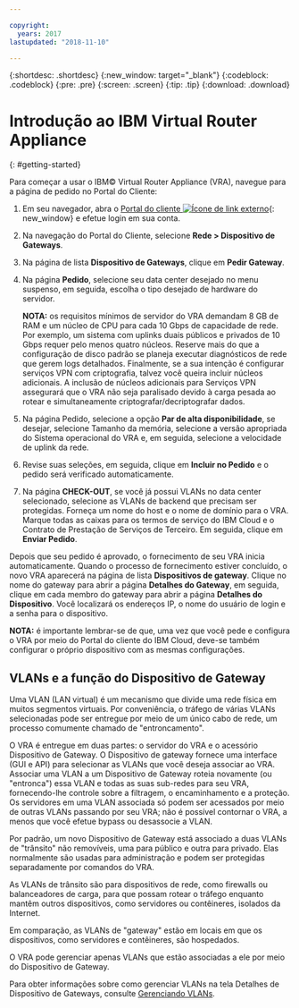 ```yaml
---

copyright:
  years: 2017
lastupdated: "2018-11-10"

---
```


{:shortdesc: .shortdesc}
{:new_window: target="_blank"}
{:codeblock: .codeblock}
{:pre: .pre}
{:screen: .screen}
{:tip: .tip}
{:download: .download}


# Introdução ao IBM Virtual Router Appliance
{: #getting-started}

Para começar a usar o IBM© Virtual Router Appliance (VRA), navegue para a página de pedido no Portal do Cliente:

1. Em seu navegador, abra o [Portal do cliente ![Ícone de link externo](../../icons/launch-glyph.svg "Ícone de link externo")](https://control.softlayer.com/){: new_window} e efetue login em sua conta.
2. Na navegação do Portal do Cliente, selecione **Rede > Dispositivo de Gateways**.
3. Na página de lista **Dispositivo de Gateways**, clique em **Pedir Gateway**.
4. Na página **Pedido**, selecione seu data center desejado no menu suspenso, em seguida, escolha o tipo desejado de hardware do servidor.

    **NOTA:** os requisitos mínimos de servidor do VRA demandam 8 GB de RAM e um núcleo de CPU para cada 10 Gbps de capacidade de rede. Por exemplo, um sistema com uplinks duais públicos e privados de 10 Gbps requer pelo menos quatro núcleos. Reserve mais do que a configuração de disco padrão se planeja executar diagnósticos de rede que gerem logs detalhados. Finalmente, se a sua intenção é configurar serviços VPN com criptografia, talvez você queira incluir núcleos adicionais. A inclusão de núcleos adicionais para Serviços VPN assegurará que o VRA não seja paralisado devido à carga pesada ao rotear e simultaneamente criptografar/decriptografar dados.

5. Na página Pedido, selecione a opção **Par de alta disponibilidade**, se desejar, selecione Tamanho da memória, selecione a versão apropriada do Sistema operacional do VRA e, em seguida, selecione a velocidade de uplink da rede.

6. Revise suas seleções, em seguida, clique em **Incluir no Pedido** e o pedido será verificado automaticamente.
7. Na página **CHECK-OUT**, se você já possui VLANs no data center selecionado, selecione as VLANs de backend que precisam ser protegidas. Forneça um nome do host e o nome de domínio para o VRA. Marque todas as caixas para os termos de serviço do IBM Cloud e o Contrato de Prestação de Serviços de Terceiro. Em seguida, clique em **Enviar Pedido**.

Depois que seu pedido é aprovado, o fornecimento de seu VRA inicia automaticamente. Quando o processo de fornecimento estiver concluído, o novo VRA aparecerá na página de lista **Dispositivos de gateway**. Clique no nome do gateway para abrir a página **Detalhes do Gateway**, em seguida, clique em cada membro do gateway para abrir a página **Detalhes do Dispositivo**. Você localizará os endereços IP, o nome do usuário de login e a senha para o dispositivo.  

**NOTA:** é importante lembrar-se de que, uma vez que você pede e configura o VRA por meio do Portal do cliente do IBM Cloud, deve-se também configurar o próprio dispositivo com as mesmas configurações.

## VLANs e a função do Dispositivo de Gateway
Uma VLAN (LAN virtual) é um mecanismo que divide uma rede física em muitos segmentos virtuais. Por conveniência, o tráfego de várias VLANs selecionadas pode ser entregue por meio de um único cabo de rede, um processo comumente chamado de "entroncamento".

O VRA é entregue em duas partes: o servidor do VRA e o acessório Dispositivo de Gateway. O Dispositivo de gateway fornece uma interface (GUI e API) para selecionar as VLANs que você deseja associar ao VRA. Associar uma VLAN a um Dispositivo de Gateway roteia novamente (ou "entronca") essa VLAN e todas as suas sub-redes para seu VRA, fornecendo-lhe controle sobre a filtragem, o encaminhamento e a proteção. Os servidores em uma VLAN associada só podem ser acessados por meio de outras VLANs passando por seu VRA; não é possível contornar o VRA, a menos que você efetue bypass ou desassocie a VLAN.

Por padrão, um novo Dispositivo de Gateway está associado a duas VLANs de "trânsito" não removíveis, uma para público e outra para privado. Elas normalmente são usadas para administração e podem ser protegidas separadamente por comandos do VRA.

As VLANs de trânsito são para dispositivos de rede, como firewalls ou balanceadores de carga, para que possam rotear o tráfego enquanto mantêm outros dispositivos, como servidores ou contêineres, isolados da Internet.

Em comparação, as VLANs de "gateway" estão em locais em que os dispositivos, como servidores e contêineres, são hospedados.

O VRA pode gerenciar apenas VLANs que estão associadas a ele por meio do Dispositivo de Gateway.

Para obter informações sobre como gerenciar VLANs na tela Detalhes de Dispositivo de Gateways, consulte [Gerenciando VLANs](/docs/infrastructure/virtual-router-appliance?topic=virtual-router-appliance-managing-your-vlans).
